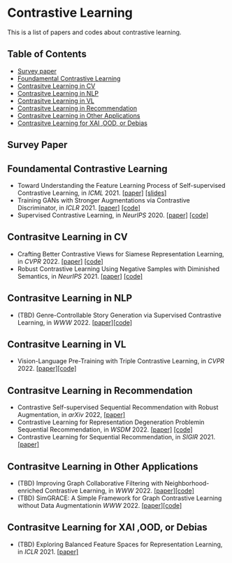 # Contrastive Learning
This is a list of papers and codes about contrastive learning.

## Table of Contents
- [Survey paper](#survey-paper)
- [Foundamental Contrastive Learning](#foundamental-CL)
- [Contrasitve Learning in CV](#CL-CV)
- [Contrasitve Learning in NLP](#CL-NLP)
- [Contrasitve Learning in VL](#CL-VL)
- [Contrasitve Learning in Recommendation](#CL-Rec)
- [Contrasitve Learning in Other Applications](#CL-Other)
- [Contrasitve Learning for XAI ,OOD, or Debias](#CL-XAI)

<!--- * Title, in *NeurIPS* 2019. [\[paper\]]() [\[code\]]() ---> 

## Survey Paper

## Foundamental Contrastive Learning
* Toward Understanding the Feature Learning Process of Self-supervised Contrastive Learning, in *ICML* 2021. [\[paper\]](http://proceedings.mlr.press/v139/wen21c.html) [\[slides\]](https://icml.cc/virtual/2021/poster/8579)
* Training GANs with Stronger Augmentations via Contrastive Discriminator, in *ICLR* 2021. [\[paper\]]() [\[code\]]()
* Supervised Contrastive Learning, in *NeurIPS* 2020. [\[paper\]]() [\[code\]]()

## Contrasitve Learning in CV
* Crafting Better Contrastive Views for Siamese Representation Learning, in *CVPR* 2022. [\[paper\]](https://arxiv.org/abs/2202.03278) [\[code\]](https://github.com/xyupeng/ContrastiveCrop)
* Robust Contrastive Learning Using Negative Samples with Diminished Semantics, in *NeurIPS* 2021. [\[paper\]](https://arxiv.org/abs/2110.14189) [\[code\]](https://github.com/SongweiGe/Contrastive-Learning-with-Non-Semantic-Negatives)

## Contrasitve Learning in NLP
* (TBD) Genre-Controllable Story Generation via Supervised Contrastive Learning, in *WWW* 2022. [\[paper\]](https://openaccess.thecvf.com/content/CVPR2022/papers/Yang_Vision-Language_Pre-Training_With_Triple_Contrastive_Learning_CVPR_2022_paper.pdf)[\[code\]](https://github.com/jucho2725/WWW2021_StoryControl/)


## Contrasitve Learning in VL
* Vision-Language Pre-Training with Triple Contrastive Learning, in *CVPR* 2022. 
[\[paper\]](https://dl.acm.org/doi/pdf/10.1145/3485447.3512004)[\[code\]](https://github.com/uta-smile/TCL)

## Contrasitve Learning in Recommendation
* Contrastive Self-supervised Sequential Recommendation with Robust Augmentation, in *arXiv* 2022, [\[paper\]]() 
* Contrastive Learning for Representation Degeneration Problemin Sequential Recommendation, in *WSDM* 2022. [\[paper\]]() [\[code\]]()
* Contrastive Learning for Sequential Recommendation, in *SIGIR* 2021. [\[paper\]](https://arxiv.org/abs/2010.14395)

## Contrasitve Learning in Other Applications
* (TBD) Improving Graph Collaborative Filtering with Neighborhood-enriched Contrastive Learning, in *WWW* 2022. [\[paper\]](https://dl.acm.org/doi/pdf/10.1145/3485447.3512104)[\[code\]](https://github.com/RUCAIBox/NCL)
* (TBD) SimGRACE: A Simple Framework for Graph Contrastive Learning without Data Augmentationin *WWW* 2022. [\[paper\]](https://dl.acm.org/doi/pdf/10.1145/3485447.3512156)[\[code\]](https://github.com/junxia97/SimGRACE)

## Contrasitve Learning for XAI ,OOD, or Debias
* (TBD) Exploring Balanced Feature Spaces for Representation Learning, in *ICLR* 2021. [\[paper\]](https://openreview.net/forum?id=OqtLIabPTit)
